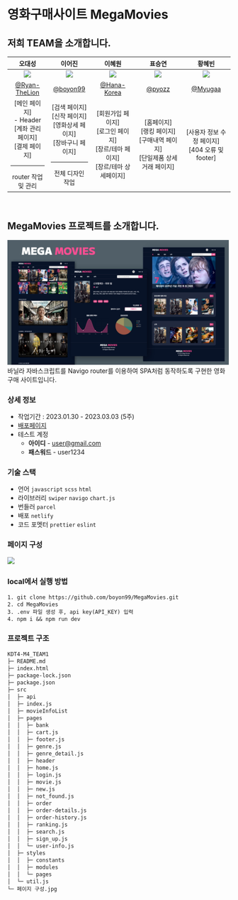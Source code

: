 # 영화구매사이트 MegaMovies

## 저희 TEAM을 소개합니다.

|                                              오대성                                              |                                                이어진                                                 |                                         이혜원                                          |                                       표승연                                       |                                   황혜빈                                    |
| :----------------------------------------------------------------------------------------------: | :---------------------------------------------------------------------------------------------------: | :-------------------------------------------------------------------------------------: | :--------------------------------------------------------------------------------: | :-------------------------------------------------------------------------: |
|           <img src="https://avatars.githubusercontent.com/u/110394773?v=4" width=110>            |              <img src="https://avatars.githubusercontent.com/u/64579380?v=4" width=110>               |       <img src="https://avatars.githubusercontent.com/u/117172983?v=4" width=110>       |     <img src="https://avatars.githubusercontent.com/u/92071025?v=4" width=110>     | <img src="https://avatars.githubusercontent.com/u/106896098?v=4" width=110> |
|                         [@Ryan-TheLion](https://github.com/Ryan-TheLion)                         |                                [@boyon99](https://github.com/boyon99)                                 |                      [@Hana-Korea](https://github.com/Hana-Korea)                       |                         [@pyozz](https://github.com/pyozz)                         |                    [@Myugaa](https://github.com/Myugaa)                     |
| [메인 페이지]</br>- Header</br>[계좌 관리 페이지]</br>[결제 페이지]</br><hr/>router 작업 및 관리 | [검색 페이지]</br>[신작 페이지]</br>[영화상세 페이지]</br>[장바구니 페이지]<br/><hr/>전체 디자인 작업 | [회원가입 페이지]</br>[로그인 페이지]</br>[장르/테마 페이지]</br>[장르/테마 상세페이지] | [홈페이지]</br>[랭킹 페이지]</br>[구매내역 페이지]</br>[단일제품 상세 거래 페이지] |             [사용자 정보 수정 페이지]</br>[404 오류 및 footer]              |

<br/>

## MegaMovies 프로젝트를 소개합니다.

<img src="./static/megamovie.jpg" width="500px">
바닐라 자바스크립트를 Navigo router를 이용하여 SPA처럼 동작하도록 구현한 영화 구매 사이트입니다.

<br/>

### 상세 정보

- 작업기간 : 2023.01.30 - 2023.03.03 (5주)
- [배포페이지](https://mega-movies-boyon99.netlify.app/)
- 테스트 계정
  - **아이디** - user@gmail.com
  - **패스워드** - user1234

### 기술 스택

- 언어 `javascript` `scss` `html`
- 라이브러리 `swiper` `navigo` `chart.js`
- 번들러 `parcel`
- 배포 `netlify`
- 코드 포멧터 `prettier` `eslint`

### 페이지 구성

<img src="./static/페이지 구성.jpg" width="500px">

### local에서 실행 방법

```shell
1. git clone https://github.com/boyon99/MegaMovies.git
2. cd MegaMovies
3. .env 파일 생성 후, api key(API_KEY) 입력
4. npm i && npm run dev
```

### 프로젝트 구조

```
KDT4-M4_TEAM1
├─ README.md
├─ index.html
├─ package-lock.json
├─ package.json
├─ src
│  ├─ api
│  ├─ index.js
│  ├─ movieInfoList
│  ├─ pages
│  │  ├─ bank
│  │  ├─ cart.js
│  │  ├─ footer.js
│  │  ├─ genre.js
│  │  ├─ genre_detail.js
│  │  ├─ header
│  │  ├─ home.js
│  │  ├─ login.js
│  │  ├─ movie.js
│  │  ├─ new.js
│  │  ├─ not_found.js
│  │  ├─ order
│  │  ├─ order-details.js
│  │  ├─ order-history.js
│  │  ├─ ranking.js
│  │  ├─ search.js
│  │  ├─ sign_up.js
│  │  └─ user-info.js
│  ├─ styles
│  │  ├─ constants
│  │  ├─ modules
│  │  └─ pages
│  └─ util.js
└─ 페이지 구성.jpg
```

